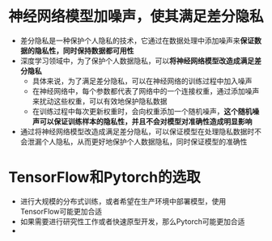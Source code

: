 # 神经网络模型加噪声，使其满足差分隐私
- 差分隐私是一种保护个人隐私的技术，它通过在数据处理中添加噪声来**保证数据的隐私性，同时保持数据都可用性**
- 深度学习领域中，为了保护个人数据隐私，可以**将神经网络模型改造成满足差分隐私**
  - 具体来说，为了满足差分隐私，可以在神经网络的训练过程中加入噪声
  - 在神经网络中，每个参数都代表了网络中的一个连接权重，通过添加噪声来扰动这些权重，可以有效地保护隐私数据
  - 在训练过程中每次更新权重时，会向权重添加一个随机噪声，**这个随机噪声可以保证训练样本的隐私性，并且不会对模型对准确性造成明显影响**
- 通过将神经网络模型改造成满足差分隐私，可以保证模型在处理隐私数据时不会泄漏个人隐私，从而更好地保护个人数据隐私，同时保证模型的准确性

# TensorFlow和Pytorch的选取
- 进行大规模的分布式训练，或者希望在生产环境中部署模型，使用TensorFlow可能更加合适
- 如果需要进行研究性工作或者快速原型开发，那么Pytorch可能更加合适
- 
